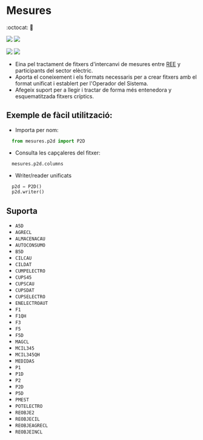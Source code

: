 # Mesures

:octocat: :hammer:

![](https://github.com/gisce/mesures/actions/workflows/python2.7-app.yml/badge.svg)
![](https://github.com/gisce/mesures/actions/workflows/python2.7-app.yml)

![](https://github.com/gisce/mesures/actions/workflows/python3.11-app.yml/badge.svg)
![](https://github.com/gisce/mesures/actions/workflows/python3.11-app.yml)

- Eina pel tractament de fitxers d'intercanvi de mesures entre [REE](https://www.ree.es) y participants del sector elèctric.
- Aporta el coneixement i els formats necessaris per a crear fitxers amb el format unificat i establert per l'Operador del Sistema.
- Afegeix suport per a llegir i tractar de forma més entenedora y esquematitzada fitxers críptics.

## Exemple de fàcil utilització:

- Importa per nom:
```python
  from mesures.p2d import P2D
```

- Consulta les capçaleres del fitxer:
```python
  mesures.p2d.columns
```

- Writer/reader unificats
```python
  p2d = P2D()
  p2d.writer()
```
## Suporta
- `A5D`
- `AGRECL`
- `ALMACENACAU`
- `AUTOCONSUMO`
- `B5D`
- `CILCAU`
- `CILDAT`
- `CUMPELECTRO`
- `CUPS45`
- `CUPSCAU`
- `CUPSDAT`
- `CUPSELECTRO`
- `ENELECTROAUT`
- `F1`
- `F1QH`
- `F3`
- `F5`
- `F5D`
- `MAGCL`
- `MCIL345`
- `MCIL345QH`
- `MEDIDAS`
- `P1`
- `P1D`
- `P2`
- `P2D`
- `P5D`
- `PMEST`
- `POTELECTRO`
- `REOBJE2`
- `REOBJECIL`
- `REOBJEAGRECL`
- `REOBJEINCL`
